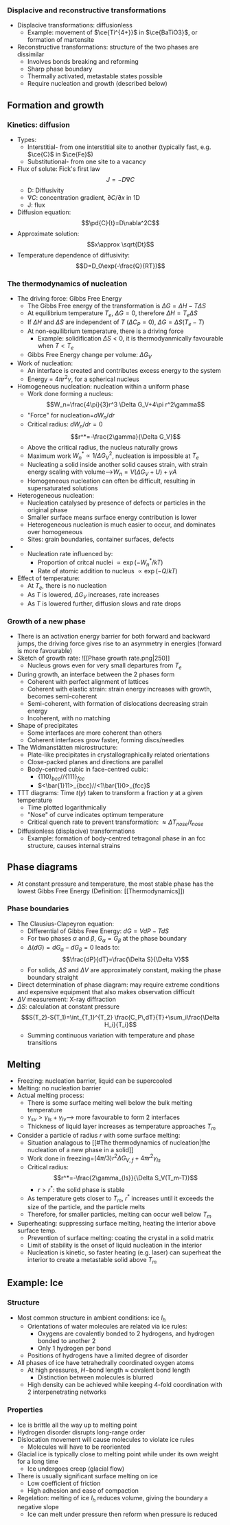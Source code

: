 ### Displacive and reconstructive transformations
- Displacive transformations: diffusionless
	- Example: movement of $\ce{Ti^{4+}}$ in $\ce{BaTiO3}$, or formation of martensite
- Reconstructive transformations: structure of the two phases are dissimilar
	- Involves bonds breaking and reforming
	- Sharp phase boundary
	- Thermally activated, metastable states possible
	- Require nucleation and growth (described below)

## Formation and growth
### Kinetics: diffusion
- Types:
	- Interstitial- from one interstitial site to another (typically fast, e.g. $\ce{C}$ in $\ce{Fe}$)
	- Substitutional- from one site to a vacancy
- Flux of solute: Fick's first law
$$J=-D\nabla C$$
	- D: Diffusivity
	- $\nabla C$: concentration gradient, $\partial C/\partial x$ in 1D
	- J: flux
- Diffusion equation:
$$\pd{C}{t}=D\nabla^2C$$
- Approximate solution:
$$x\approx \sqrt{Dt}$$
- Temperature dependence of diffusivity:
$$D=D_0\exp(-\frac{Q}{RT})$$
### The thermodynamics of nucleation
- The driving force: Gibbs Free Energy
	- The Gibbs Free energy of the transformation is $\Delta G=\Delta H-T\Delta S$
	- At equilibrium temperature $T_e$, $\Delta G=0$, therefore $\Delta H=T_e\Delta S$
	- If $\Delta H$ and $\Delta S$ are independent of $T$ ($\Delta C_P=0$), $\Delta G=\Delta S(T_e-T)$
	- At non-equilibrium temperature, there is a driving force
		- Example: solidification $\Delta S<0$, it is thermodyanmically favourable when $T<T_e$
	- Gibbs Free Energy change per volume: $\Delta G_V$
- Work of nucleation:
	- An interface is created and contributes excess energy to the system
	- Energy = $4\pi r^2\gamma$, for a spherical nucleus
- Homogeneous nucleation: nucleation within a uniform phase
	- Work done forming a nucleus:
	$$W_n=\frac{4\pi}{3}r^3 \Delta G_V+4\pi r^2\gamma$$
	- "Force" for nucleation=$dW_n/dr$
	- Critical radius: $dW_n/dr=0$
	$$r^*=-\frac{2\gamma}{\Delta G_V}$$
	- Above the critical radius, the nucleus naturally grows
	- Maximum work $W_n^*\propto 1/{\Delta G_V}^2$, nucleation is impossible at $T_e$
	- Nucleating a solid inside another solid causes strain, with strain energy scaling with volume-->$W_n=V(\Delta G_V+U)+\gamma A$
	- Homogeneous nucleation can often be difficult, resulting in supersaturated solutions
- Heterogeneous nucleation:
	- Nucleation catalysed by presence of defects or particles in the original phase
	- Smaller surface means surface energy contribution is lower
	- Heterogeneous nucleation is much easier to occur, and dominates over homogeneous
	- Sites: grain boundaries, container surfaces, defects
- - Nucleation rate influenced by:
	- Proportion of critcal nuclei $\propto \exp(-W_n^*/kT)$
	- Rate of atomic addition to nucleus $\propto \exp(-Q/kT)$
- Effect of temperature:
	- At $T_e$, there is no nucleation
	- As $T$ is lowered, $\Delta G_V$ increases, rate increases
	- As $T$ is lowered further, diffusion slows and rate drops

### Growth of a new phase
- There is an activation energy barrier for both forward and backward jumps, the driving force gives rise to an asymmetry in energies (forward is more favourable)
- Sketch of growth rate:
![[Phase growth rate.png|250]]
	- Nucleus grows even for very small departures from $T_e$
- During growth, an interface between the 2 phases form
	- Coherent with perfect alignment of lattices
	- Coherent with elastic strain: strain energy increases with growth, becomes semi-coherent
	- Semi-coherent, with formation of dislocations decreasing strain energy
	- Incoherent, with no matching
- Shape of precipitates
	- Some interfaces are more coherent than others
	- Coherent interfaces grow faster, forming discs/needles
- The Widmanstätten microstructure:
	- Plate-like precipitates in crystallographically related orientations
	- Close-packed planes and directions are parallel
	- Body-centred cubic in face-centred cubic:
		- $\{110\}_{bcc}//\{111\}_{fcc}$
		- $<\bar{1}11>_{bcc}//<1\bar{1}0>_{fcc}$
- TTT diagrams: Time $t(y)$ taken to transform a fraction $y$ at a given temperature
	- Time plotted logarithmically
	- "Nose" of curve indicates optimum temperature
	- Critical quench rate to prevent transformation: $\approx \Delta T_{nose}/t_{nose}$
- Diffusionless (displacive) transformations
	- Example: formation of body-centred tetragonal phase in an fcc structure, causes internal strains

## Phase diagrams
- At constant pressure and temperature, the most stable phase has the lowest Gibbs Free Energy (Definition: [[Thermodynamics]])
### Phase boundaries
- The Clausius-Clapeyron equation:
	- Differential of Gibbs Free Energy: $dG=VdP-TdS$
	- For two phases $\alpha$ and $\beta$, $G_\alpha=G_\beta$ at the phase boundary
	- $\Delta(dG)=dG_\alpha-dG_\beta=0$ leads to:
	$$\frac{dP}{dT}=\frac{\Delta S}{\Delta V}$$
	- For solids, $\Delta S$ and $\Delta V$ are approximately constant, making the phase boundary straight
- Direct determination of phase diagram: may require extreme conditions and expensive equipment that also makes observation difficult
- $\Delta V$ measurement: X-ray diffraction
- $\Delta S$: calculation at constant pressure
$$S(T_2)-S(T_1)=\int_{T_1}^{T_2} \frac{C_P\,dT}{T}+\sum_i\frac{\Delta H_i}{T_i}$$
	- Summing continuous variation with temperature and phase transitions
## Melting
- Freezing: nucleation barrier, liquid can be supercooled
- Melting: no nucleation barrier
- Actual melting process:
	- There is some surface melting well below the bulk melting temperature
	- $\gamma_{sv}>\gamma_{ls}+\gamma_{lv}$--> more favourable to form 2 interfaces
	- Thickness of liquid layer increases as temperature approaches $T_m$
- Consider a particle of radius $r$ with some surface melting:
	- Situation analagous to [[#The thermodynamics of nucleation|the nucleation of a new phase in a solid]]
	- Work done in freezing=$(4\pi/3)r^2\Delta G_{V,f}+4\pi r^2\gamma_{ls}$
	- Critical radius:
	$$r^*=-\frac{2\gamma_{ls}}{\Delta S_V(T_m-T)}$$
		- $r>r^*$: the solid phase is stable
	- As temperature gets closer to $T_m$, $r^*$ increases until it exceeds the size of the particle, and the particle melts
	- Therefore, for smaller particles, melting can occur well below $T_m$
- Superheating: suppressing surface melting, heating the interior above surface temp.
	- Prevention of surface melting: coating the crystal in a solid matrix
	- Limit of stability is the onset of liquid nucleation in the interior
	- Nucleation is kinetic, so faster heating (e.g. laser) can superheat the interior to create a metastable solid above $T_m$
## Example: Ice
### Structure
- Most common structure in ambient conditions: ice $I_h$
	- Orientations of water molecules are related via ice rules:
		- Oxygens are covalently bonded to 2 hydrogens, and hydrogen bonded to another 2
		- Only 1 hydrogen per bond
	- Positions of hydrogens have a limited degree of disorder
- All phases of ice have tetrahedrally coordinated oxygen atoms
	- At high pressures, $H-$bond length $\approx$ covalent bond length
		- Distinction between molecules is blurred
	- High density can be achieved while keeping 4-fold coordination with 2 interpenetrating networks
### Properties
- Ice is brittle all the way up to melting point
- Hydrogen disorder disrupts long-range order
- Dislocation movement will cause molecules to violate ice rules
	- Molecules will have to be reoriented
- Glacial ice is typically close to melting point while under its own weight for a long time
	- Ice undergoes creep (glacial flow)
- There is usually significant surface melting on ice
	- Low coefficient of friction
	- High adhesion and ease of compaction
- Regelation: melting of ice $I_h$ reduces volume, giving the boundary a negative slope
	- Ice can melt under pressure then reform when pressure is reduced